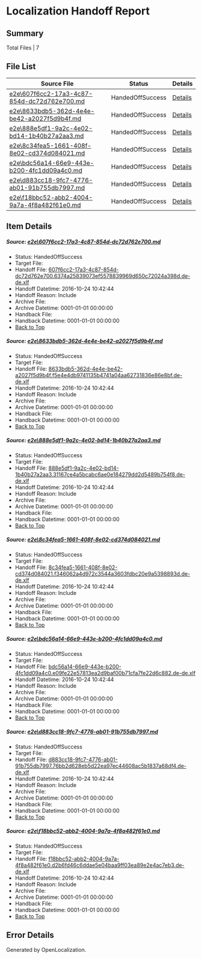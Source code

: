 # <a name='report-top'></a> Localization Handoff Report

## Summary
 Total Files | 7

## File List
 Source File | Status | Details 
 ----------- | ------ | ------- 
 [e2e\607f6cc2-17a3-4c87-854d-dc72d762e700.md](https://github.com/OpenLocalizationTestOrg/ol-test0/blob/46ccfad15bfd7cac4aed415cd31ba32c85dfd67f/e2e/607f6cc2-17a3-4c87-854d-dc72d762e700.md) | HandedOffSuccess | [Details](#9dc3a99de5c0dd934c4988f468cfea7942d41b001)
 [e2e\8633bdb5-362d-4e4e-be42-a2027f5d9b4f.md](https://github.com/OpenLocalizationTestOrg/ol-test0/blob/46ccfad15bfd7cac4aed415cd31ba32c85dfd67f/e2e/8633bdb5-362d-4e4e-be42-a2027f5d9b4f.md) | HandedOffSuccess | [Details](#aa133684d26c780c1e452a7c21c9186e26995ab32)
 [e2e\888e5df1-9a2c-4e02-bd14-1b40b27a2aa3.md](https://github.com/OpenLocalizationTestOrg/ol-test0/blob/46ccfad15bfd7cac4aed415cd31ba32c85dfd67f/e2e/888e5df1-9a2c-4e02-bd14-1b40b27a2aa3.md) | HandedOffSuccess | [Details](#cc1f2e035d7fc5b4199b2120d4b5dd10a918bcea3)
 [e2e\8c34fea5-1661-408f-8e02-cd374d084021.md](https://github.com/OpenLocalizationTestOrg/ol-test0/blob/46ccfad15bfd7cac4aed415cd31ba32c85dfd67f/e2e/8c34fea5-1661-408f-8e02-cd374d084021.md) | HandedOffSuccess | [Details](#8b70d5be5897b36ae985ed07b52cd40028436d564)
 [e2e\bdc56a14-66e9-443e-b200-4fc1dd09a4c0.md](https://github.com/OpenLocalizationTestOrg/ol-test0/blob/46ccfad15bfd7cac4aed415cd31ba32c85dfd67f/e2e/bdc56a14-66e9-443e-b200-4fc1dd09a4c0.md) | HandedOffSuccess | [Details](#91c64cbc96208d0f4cee3fa97453e95ecde177895)
 [e2e\d883cc18-9fc7-4776-ab01-91b755db7997.md](https://github.com/OpenLocalizationTestOrg/ol-test0/blob/46ccfad15bfd7cac4aed415cd31ba32c85dfd67f/e2e/d883cc18-9fc7-4776-ab01-91b755db7997.md) | HandedOffSuccess | [Details](#1d48b10a4f6d1f04dd18d187d9ddc2c7cc066f206)
 [e2e\f18bbc52-abb2-4004-9a7a-4f8a482f61e0.md](https://github.com/OpenLocalizationTestOrg/ol-test0/blob/46ccfad15bfd7cac4aed415cd31ba32c85dfd67f/e2e/f18bbc52-abb2-4004-9a7a-4f8a482f61e0.md) | HandedOffSuccess | [Details](#81e2c5c799c25c7963c36cb51bbf14dba183db017)

## Item Details
##### <a name='9dc3a99de5c0dd934c4988f468cfea7942d41b001'></a> Source: [e2e\607f6cc2-17a3-4c87-854d-dc72d762e700.md](https://github.com/OpenLocalizationTestOrg/ol-test0/blob/46ccfad15bfd7cac4aed415cd31ba32c85dfd67f/e2e/607f6cc2-17a3-4c87-854d-dc72d762e700.md)
* Status: HandedOffSuccess
* Target File: 
* Handoff File: [607f6cc2-17a3-4c87-854d-dc72d762e700.6374a25839073ef5578839969d650c72024a398d.de-de.xlf](https://github.com/OpenLocalizationTestOrg/ol-test0-handoff/blob/638e57e146b0720b718995aa37548aef41c96d8f/ol-handoff/OpenLocalizationTestOrg/ol-test0-dede/qimu/ht/607f6cc2-17a3-4c87-854d-dc72d762e700.6374a25839073ef5578839969d650c72024a398d.de-de.xlf)
* Handoff Datetime: 2016-10-24 10:42:44
* Handoff Reason: Include
* Archive File: 
* Archive Datetime: 0001-01-01 00:00:00
* Handback File: 
* Handback Datetime: 0001-01-01 00:00:00
* [Back to Top](#report-top)

##### <a name='aa133684d26c780c1e452a7c21c9186e26995ab32'></a> Source: [e2e\8633bdb5-362d-4e4e-be42-a2027f5d9b4f.md](https://github.com/OpenLocalizationTestOrg/ol-test0/blob/46ccfad15bfd7cac4aed415cd31ba32c85dfd67f/e2e/8633bdb5-362d-4e4e-be42-a2027f5d9b4f.md)
* Status: HandedOffSuccess
* Target File: 
* Handoff File: [8633bdb5-362d-4e4e-be42-a2027f5d9b4f.f5e4e4db9741135b4741a04aa62731836e86e8bf.de-de.xlf](https://github.com/OpenLocalizationTestOrg/ol-test0-handoff/blob/638e57e146b0720b718995aa37548aef41c96d8f/ol-handoff/OpenLocalizationTestOrg/ol-test0-dede/qimu/ht/8633bdb5-362d-4e4e-be42-a2027f5d9b4f.f5e4e4db9741135b4741a04aa62731836e86e8bf.de-de.xlf)
* Handoff Datetime: 2016-10-24 10:42:44
* Handoff Reason: Include
* Archive File: 
* Archive Datetime: 0001-01-01 00:00:00
* Handback File: 
* Handback Datetime: 0001-01-01 00:00:00
* [Back to Top](#report-top)

##### <a name='cc1f2e035d7fc5b4199b2120d4b5dd10a918bcea3'></a> Source: [e2e\888e5df1-9a2c-4e02-bd14-1b40b27a2aa3.md](https://github.com/OpenLocalizationTestOrg/ol-test0/blob/46ccfad15bfd7cac4aed415cd31ba32c85dfd67f/e2e/888e5df1-9a2c-4e02-bd14-1b40b27a2aa3.md)
* Status: HandedOffSuccess
* Target File: 
* Handoff File: [888e5df1-9a2c-4e02-bd14-1b40b27a2aa3.31167ce4a5bcabc6ae0e184279dd2d5489b754f8.de-de.xlf](https://github.com/OpenLocalizationTestOrg/ol-test0-handoff/blob/638e57e146b0720b718995aa37548aef41c96d8f/ol-handoff/OpenLocalizationTestOrg/ol-test0-dede/qimu/ht/888e5df1-9a2c-4e02-bd14-1b40b27a2aa3.31167ce4a5bcabc6ae0e184279dd2d5489b754f8.de-de.xlf)
* Handoff Datetime: 2016-10-24 10:42:44
* Handoff Reason: Include
* Archive File: 
* Archive Datetime: 0001-01-01 00:00:00
* Handback File: 
* Handback Datetime: 0001-01-01 00:00:00
* [Back to Top](#report-top)

##### <a name='8b70d5be5897b36ae985ed07b52cd40028436d564'></a> Source: [e2e\8c34fea5-1661-408f-8e02-cd374d084021.md](https://github.com/OpenLocalizationTestOrg/ol-test0/blob/46ccfad15bfd7cac4aed415cd31ba32c85dfd67f/e2e/8c34fea5-1661-408f-8e02-cd374d084021.md)
* Status: HandedOffSuccess
* Target File: 
* Handoff File: [8c34fea5-1661-408f-8e02-cd374d084021.f346062a4d972c3544a3603fdbc20e9a5398893d.de-de.xlf](https://github.com/OpenLocalizationTestOrg/ol-test0-handoff/blob/638e57e146b0720b718995aa37548aef41c96d8f/ol-handoff/OpenLocalizationTestOrg/ol-test0-dede/qimu/ht/8c34fea5-1661-408f-8e02-cd374d084021.f346062a4d972c3544a3603fdbc20e9a5398893d.de-de.xlf)
* Handoff Datetime: 2016-10-24 10:42:44
* Handoff Reason: Include
* Archive File: 
* Archive Datetime: 0001-01-01 00:00:00
* Handback File: 
* Handback Datetime: 0001-01-01 00:00:00
* [Back to Top](#report-top)

##### <a name='91c64cbc96208d0f4cee3fa97453e95ecde177895'></a> Source: [e2e\bdc56a14-66e9-443e-b200-4fc1dd09a4c0.md](https://github.com/OpenLocalizationTestOrg/ol-test0/blob/46ccfad15bfd7cac4aed415cd31ba32c85dfd67f/e2e/bdc56a14-66e9-443e-b200-4fc1dd09a4c0.md)
* Status: HandedOffSuccess
* Target File: 
* Handoff File: [bdc56a14-66e9-443e-b200-4fc1dd09a4c0.e09fe22e57813ea2d9baf00b71cfa7fe22d6c882.de-de.xlf](https://github.com/OpenLocalizationTestOrg/ol-test0-handoff/blob/638e57e146b0720b718995aa37548aef41c96d8f/ol-handoff/OpenLocalizationTestOrg/ol-test0-dede/qimu/ht/bdc56a14-66e9-443e-b200-4fc1dd09a4c0.e09fe22e57813ea2d9baf00b71cfa7fe22d6c882.de-de.xlf)
* Handoff Datetime: 2016-10-24 10:42:44
* Handoff Reason: Include
* Archive File: 
* Archive Datetime: 0001-01-01 00:00:00
* Handback File: 
* Handback Datetime: 0001-01-01 00:00:00
* [Back to Top](#report-top)

##### <a name='1d48b10a4f6d1f04dd18d187d9ddc2c7cc066f206'></a> Source: [e2e\d883cc18-9fc7-4776-ab01-91b755db7997.md](https://github.com/OpenLocalizationTestOrg/ol-test0/blob/46ccfad15bfd7cac4aed415cd31ba32c85dfd67f/e2e/d883cc18-9fc7-4776-ab01-91b755db7997.md)
* Status: HandedOffSuccess
* Target File: 
* Handoff File: [d883cc18-9fc7-4776-ab01-91b755db7997.76bb2d628eb5d22ea97ec44608ac5b1837a68df4.de-de.xlf](https://github.com/OpenLocalizationTestOrg/ol-test0-handoff/blob/638e57e146b0720b718995aa37548aef41c96d8f/ol-handoff/OpenLocalizationTestOrg/ol-test0-dede/qimu/ht/d883cc18-9fc7-4776-ab01-91b755db7997.76bb2d628eb5d22ea97ec44608ac5b1837a68df4.de-de.xlf)
* Handoff Datetime: 2016-10-24 10:42:44
* Handoff Reason: Include
* Archive File: 
* Archive Datetime: 0001-01-01 00:00:00
* Handback File: 
* Handback Datetime: 0001-01-01 00:00:00
* [Back to Top](#report-top)

##### <a name='81e2c5c799c25c7963c36cb51bbf14dba183db017'></a> Source: [e2e\f18bbc52-abb2-4004-9a7a-4f8a482f61e0.md](https://github.com/OpenLocalizationTestOrg/ol-test0/blob/46ccfad15bfd7cac4aed415cd31ba32c85dfd67f/e2e/f18bbc52-abb2-4004-9a7a-4f8a482f61e0.md)
* Status: HandedOffSuccess
* Target File: 
* Handoff File: [f18bbc52-abb2-4004-9a7a-4f8a482f61e0.d2b6fd46c6ddae5e04baa9ff03ea89e2e4ac7eb3.de-de.xlf](https://github.com/OpenLocalizationTestOrg/ol-test0-handoff/blob/638e57e146b0720b718995aa37548aef41c96d8f/ol-handoff/OpenLocalizationTestOrg/ol-test0-dede/qimu/ht/f18bbc52-abb2-4004-9a7a-4f8a482f61e0.d2b6fd46c6ddae5e04baa9ff03ea89e2e4ac7eb3.de-de.xlf)
* Handoff Datetime: 2016-10-24 10:42:44
* Handoff Reason: Include
* Archive File: 
* Archive Datetime: 0001-01-01 00:00:00
* Handback File: 
* Handback Datetime: 0001-01-01 00:00:00
* [Back to Top](#report-top)


## Error Details

Generated by OpenLocalization.
